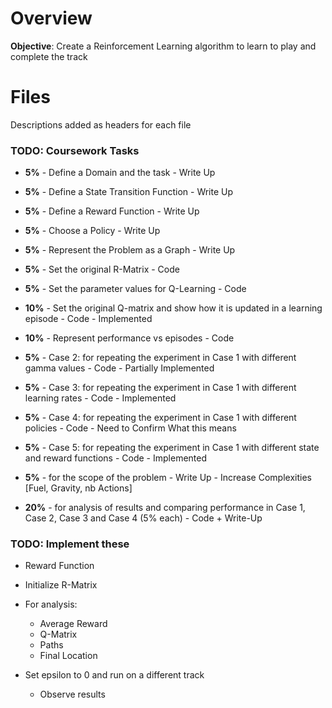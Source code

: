 # Overview

**Objective**: Create a Reinforcement Learning algorithm to learn to play and complete the track


# Files

Descriptions added as headers for each file

### TODO: Coursework Tasks

* **5%** - Define a Domain and the task - Write Up
* **5%** - Define a State Transition Function - Write Up
* **5%** - Define a Reward Function - Write Up
* **5%** - Choose a Policy - Write Up
* **5%** - Represent the Problem as a Graph - Write Up
* **5%** - Set the original R-Matrix - Code
* **5%** - Set the parameter values for Q-Learning - Code
* **10%** - Set the original Q-matrix and show how it is updated in a learning episode - Code - Implemented
* **10%** - Represent performance vs episodes - Code

* **5%** - Case 2: for repeating the experiment in Case 1 with different gamma values - Code - Partially Implemented
* **5%** - Case 3: for repeating the experiment in Case 1 with different learning rates - Code - Implemented
* **5%** - Case 4: for repeating the experiment in Case 1 with different policies - Code - Need to Confirm What this means
* **5%** - Case 5: for repeating the experiment in Case 1 with different state and reward functions - Code - Implemented

* **5%** - for the scope of the problem - Write Up - Increase Complexities [Fuel, Gravity, nb Actions]
* **20%** - for analysis of results and comparing performance in Case 1, Case 2, Case 3 and Case 4 (5% each) - Code + Write-Up


### TODO: Implement these

* Reward Function
* Initialize R-Matrix

* For analysis:
    * Average Reward
    * Q-Matrix
    * Paths
    * Final Location

* Set epsilon to 0 and run on a different track
    * Observe results
